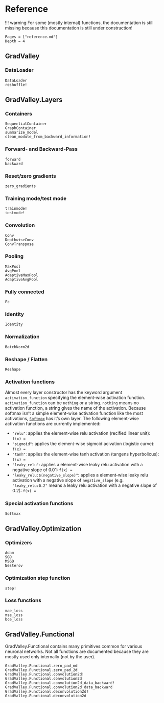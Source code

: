 # Reference

!!! warning
    For some (mostly internal) functions, the documentation is still missing because this documentation is still under construction!

```@contents
Pages = ["reference.md"]
Depth = 4
```

## GradValley

### DataLoader
```@docs
DataLoader
reshuffle!
```

## GradValley.Layers

### Containers
```@docs
SequentialContainer
GraphContainer
summarize_model
clean_module_from_backward_information!
```

### Forward- and Backward-Pass
```@docs
forward
backward
```

### Reset/zero gradients
```@docs
zero_gradients
```

### Training mode/test mode
```@docs
trainmode!
testmode!
```

### Convolution
```@docs
Conv
DepthwiseConv
ConvTranspose
```

### Pooling
```@docs
MaxPool
AvgPool
AdaptiveMaxPool
AdaptiveAvgPool
```

### Fully connected
```@docs
Fc
```

### Identity
```@docs
Identity
```

### Normalization
```@docs
BatchNorm2d
```

### Reshape / Flatten
```@docs
Reshape
```

### Activation functions
Almost every layer constructor has the keyword argument `activation_function` specifying the element-wise activation function. `activation_function` can be `nothing` or a string. `nothing` means no activation function, a string gives the name of the activation. Because softmax isn’t a simple element-wise activation function like the most activations, [`Softmax`](@ref) has it’s own layer. The following element-wise activation functions are currently implemented:  
- `"relu"`: applies the element-wise relu activation (recified linear unit): ``f(x) = ``
- `"sigmoid"`: applies the element-wise sigmoid acivation (logistic curve): ``f(x) = ``
- `"tanh"`: applies the element-wise tanh activation (tangens hyperbolicus): ``f(x) = ``
- `"leaky_relu"`: applies a element-wise leaky relu activation with a negative slope of 0.01: ``f(x) = ``
- `"leaky_relu:$(negative_slope)"`: applies a element-wise leaky relu activation with a negative slope of `negative_slope` (e.g. `"leaky_relu:0.2"` means a leaky relu activation with a negative slope of 0.2): ``f(x) = ``

### Special activation functions
```@docs
Softmax
```

## GradValley.Optimization

### Optimizers
```@docs
Adam
SGD
MSGD
Nesterov
```
### Optimization step function
```@docs
step!
```

### Loss functions
```@docs
mae_loss
mse_loss
bce_loss
```

## GradValley.Functional
GradValley.Functional contains many primitives common for various neuronal networks. Not all functions are documented because they are mostly used only internally (not by the user). 

```@docs
GradValley.Functional.zero_pad_nd
GradValley.Functional.zero_pad_2d
GradValley.Functional.convolution2d!
GradValley.Functional.convolution2d
GradValley.Functional.convolution2d_data_backward!
GradValley.Functional.convolution2d_data_backward
GradValley.Functional.deconvolution2d!
GradValley.Functional.deconvolution2d
```